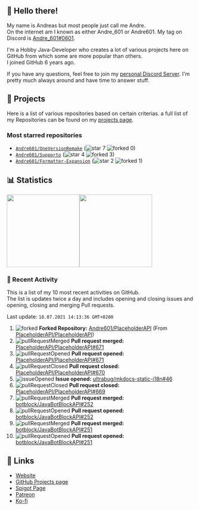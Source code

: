 <!-- Links -->
[andre]: https://discord.bio/p/andre601
[purr]: https://purrbot.site
[discord]: https://discord.gg/6dazXp6
[website]: https://andre601.ch
[github]: https://andre601.ch/projects
[spigot]: https://www.spigotmc.org/resources/authors/56829/
[patreon]: https://patreon.com/andre_601
[ko-fi]: https://ko-fi.com/andre_601

## 👋 Hello there!
My name is Andreas but most people just call me Andre.  
On the internet am I known as either Andre_601 or Andre601. My tag on Discord is [Andre_601#0601][andre].

I'm a Hobby Java-Developer who creates a lot of various projects here on GitHub from which some are more popular than others.  
I joined GitHub 6 years ago.

If you have any questions, feel free to join my [personal Discord Server][discord]. I'm pretty much always around and have time to answer stuff.

## 📁 Projects
Here is a list of various repositories based on certain criterias. a full list of my Repositories can be found on my [projects page][github].

### Most starred repositories

- [`Andre601/OneVersionRemake`](https://github.com/Andre601/OneVersionRemake) (![star] 7 ![forked] 0)
- [`Andre601/Supporto`](https://github.com/Andre601/Supporto) (![star] 4 ![forked] 3)
- [`Andre601/Formatter-Expansion`](https://github.com/Andre601/Formatter-Expansion) (![star] 2 ![forked] 1)

## 📊 Statistics
<img height="195px" src="https://github-readme-stats.vercel.app/api?username=Andre601&show_icons=true&hide_rank=true&title_color=3498db&bg_color=ffffff00&text_color=718096&disable_animations=true"><img height="195px" src="https://github-readme-stats.vercel.app/api/top-langs?username=Andre601&layout=compact&title_color=3498db&bg_color=ffffff00&text_color=718096">

### 📜 Recent Activity
This is a list of my 10 most recent activities on GitHub.  
The list is updates twice a day and includes opening and closing issues and opening, closing and merging Pull requests.

<!--RECENT_ACTIVITY:last_update-->
Last update: `18.07.2021 14:13:36 GMT+0200`
<!--RECENT_ACTIVITY:last_update_end-->
<!--RECENT_ACTIVITY:start-->
1. ![forked] **Forked Repository:** [Andre601/PlaceholderAPI](https://github.com/Andre601/PlaceholderAPI) (From [PlaceholderAPI/PlaceholderAPI](https://github.com/PlaceholderAPI/PlaceholderAPI))
2. ![pullRequestMerged] **Pull request merged:** [PlaceholderAPI/PlaceholderAPI#671](https://github.com/PlaceholderAPI/PlaceholderAPI/pull/671)
3. ![pullRequestOpened] **Pull request opened:** [PlaceholderAPI/PlaceholderAPI#671](https://github.com/PlaceholderAPI/PlaceholderAPI/pull/671)
4. ![pullRequestClosed] **Pull request closed:** [PlaceholderAPI/PlaceholderAPI#670](https://github.com/PlaceholderAPI/PlaceholderAPI/pull/670)
5. ![issueOpened] **Issue opened:** [ultrabug/mkdocs-static-i18n#46](https://github.com/ultrabug/mkdocs-static-i18n/issues/46)
6. ![pullRequestClosed] **Pull request closed:** [PlaceholderAPI/PlaceholderAPI#669](https://github.com/PlaceholderAPI/PlaceholderAPI/pull/669)
7. ![pullRequestMerged] **Pull request merged:** [botblock/JavaBotBlockAPI#252](https://github.com/botblock/JavaBotBlockAPI/pull/252)
8. ![pullRequestOpened] **Pull request opened:** [botblock/JavaBotBlockAPI#252](https://github.com/botblock/JavaBotBlockAPI/pull/252)
9. ![pullRequestMerged] **Pull request merged:** [botblock/JavaBotBlockAPI#251](https://github.com/botblock/JavaBotBlockAPI/pull/251)
10. ![pullRequestOpened] **Pull request opened:** [botblock/JavaBotBlockAPI#251](https://github.com/botblock/JavaBotBlockAPI/pull/251)
<!--RECENT_ACTIVITY:end-->

## 🔗 Links
- [Website]
- [GitHub Projects page][github]
- [Spigot Page][spigot]
- [Patreon]
- [Ko-fi]

<!-- Badges -->
[issueOpened]: https://cdn.jsdelivr.net/gh/Readme-Workflows/Readme-Icons@v1.1.0/icons/octicons/IssueOpened.svg
[issueClosed]: https://cdn.jsdelivr.net/gh/Readme-Workflows/Readme-Icons@v1.1.0/icons/octicons/IssueClosed.svg

[pullRequestOpened]: https://cdn.jsdelivr.net/gh/Readme-Workflows/Readme-Icons@v1.1.0/icons/octicons/PullRequestOpened.svg
[pullRequestClosed]: https://cdn.jsdelivr.net/gh/Readme-Workflows/Readme-Icons@v1.1.0/icons/octicons/PullRequestClosed.svg
[pullRequestMerged]: https://cdn.jsdelivr.net/gh/Readme-Workflows/Readme-Icons@v1.1.0/icons/octicons/PullRequestMerged.svg

[comment]: https://cdn.jsdelivr.net/gh/Readme-Workflows/Readme-Icons@v1.1.0/icons/octicons/Comment.svg

[changesRequested]: https://cdn.jsdelivr.net/gh/Readme-Workflows/Readme-Icons@v1.1.0/icons/octicons/RequestedChanges.svg
[approved]: https://cdn.jsdelivr.net/gh/Readme-Workflows/Readme-Icons@v1.1.0/icons/octicons/ApprovedChanges.svg
[repoCreated]: https://cdn.jsdelivr.net/gh/Readme-Workflows/Readme-Icons@v1.1.0/icons/octicons/Repository.svg

[release]: https://cdn.jsdelivr.net/gh/Readme-Workflows/Readme-Icons@v1.1.0/icons/octicons/Release.svg
[star]: https://cdn.jsdelivr.net/gh/Readme-Workflows/Readme-Icons@v1.1.0/icons/octicons/StarredRepository.svg
[wiki]: https://cdn.jsdelivr.net/gh/Readme-Workflows/Readme-Icons@v1.1.0/icons/octicons/Wiki.svg
[forked]: https://cdn.jsdelivr.net/gh/Readme-Workflows/Readme-Icons@main/icons/octicons/ForkedRepository.svg

